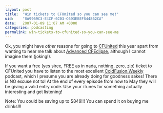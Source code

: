 ```yaml
---
layout: post
title:  "Win tickets to CFUnited so you can see me!"
uid:	"8A9969C3-E4CF-6C03-C693EBEF844862CA"
date:   2007-01-09 11:07 AM +0000
categories: podcasting
permalink: win-tickets-to-cfunited-so-you-can-see-me
---
```

Ok, you might have *other* reasons for going to <a href="http://www.cfunited.com/2007/">CFUnited</a> this year apart from wanting to hear me talk about <a href="http://cfunited.com/2007/pages/topics.cfm#track-advancedcf">Advanced CFEclipse</a>, although I cannot imagine them (joking!).

If you want a free (yes siree, FREE as in nada, nothing, zero, zip) ticket to CFUnited you have to listen to the most excellent <a href="http://cfunited.com/2007/pages/topics.cfm#track-advancedcf">ColdFusion Weekly</a> podcast, which I presume you are already doing for goodness sakes! There is NO excuse not to! At the end of every episode from now to May they will be giving a valid entry code. Use your iTunes for something actually interesting and get listening!

Note: You could be saving up to $849!!! You can spend it on buying me drinks!!!